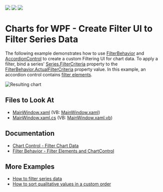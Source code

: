 <!-- default badges list -->
![](https://img.shields.io/endpoint?url=https://codecentral.devexpress.com/api/v1/VersionRange/128569908/21.1.5%2B)
[![](https://img.shields.io/badge/Open_in_DevExpress_Support_Center-FF7200?style=flat-square&logo=DevExpress&logoColor=white)](https://supportcenter.devexpress.com/ticket/details/T568127)
[![](https://img.shields.io/badge/📖_How_to_use_DevExpress_Examples-e9f6fc?style=flat-square)](https://docs.devexpress.com/GeneralInformation/403183)
<!-- default badges end -->

# Charts for WPF - Create Filter UI to Filter Series Data

The following example demonstrates how to use [FilterBehavior](https://docs.devexpress.com/WPF/DevExpress.Xpf.Core.FilteringUI.FilterBehavior?p=netframework) and [AccordionControl](https://docs.devexpress.com/WPF/118347/controls-and-libraries/navigation-controls/accordion-control?p=netframework) to create a custom Filtering UI for chart data. To apply a filter, bind a series' [Series.FilterCriteria](https://docs.devexpress.com/WPF/DevExpress.Xpf.Charts.Series.FilterCriteria?p=netframework) property to the [FilterBehavior.ActualFilterCriteria](https://docs.devexpress.com/WPF/DevExpress.Xpf.Core.FilteringUI.FilterBehavior.ActualFilterCriteria?p=netframework) property value. In this example, an accordion control contains [filter elements](https://docs.devexpress.com/WPF/DevExpress.Xpf.Core.FilteringUI.FilterElement).

![Resulting chart](Images/results.png)

## Files to Look At

* [MainWindow.xaml](./CS/ChartFiltering/MainWindow.xaml) (VB: [MainWindow.xaml](./VB/ChartFiltering/MainWindow.xaml))
* [MainWindow.xaml.cs](./CS/ChartFiltering/MainWindow.xaml.cs) (VB: [MainWindow.xaml.vb](./VB/ChartFiltering/MainWindow.xaml.vb))

## Documentation

* [Chart Control - Filter Chart Data](https://docs.devexpress.com/WPF/116571/controls-and-libraries/charts-suite/chart-control/filter-data?p=netframework)
* [Filter Behavior - Filter Elements and ChartControl](https://docs.devexpress.com/WPF/DevExpress.Xpf.Core.FilteringUI.FilterBehavior?p=netframework#filter-elements-and-chartcontrol)

## More Examples

* [How to filter series data](https://github.com/DevExpress-Examples/how-to-filter-series-data-t339646)
* [How to sort qualitative values in a custom order](https://github.com/DevExpress-Examples/how-to-sort-qualitative-values-in-a-custom-order-t318834)